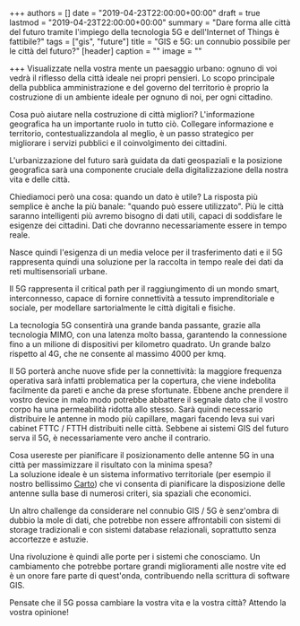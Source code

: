 +++
authors = []
date = "2019-04-23T22:00:00+00:00"
draft = true
lastmod = "2019-04-23T22:00:00+00:00"
summary = "Dare forma alle città del futuro tramite l'impiego della tecnologia 5G e dell'Internet of Things è fattibile?"
tags = ["gis", "future"]
title = "GIS e 5G: un connubio possibile per le città del futuro?"
[header]
caption = ""
image = ""

+++
Visualizzate nella vostra mente un paesaggio urbano: ognuno di voi vedrà il riflesso della città ideale nei propri pensieri. Lo scopo principale della pubblica amministrazione e del governo del territorio è proprio la costruzione di un ambiente ideale per ognuno di noi, per ogni cittadino.

Cosa può aiutare nella costruzione di città migliori? L'informazione geografica ha un  importante ruolo in tutto ciò. Collegare informazione e territorio, contestualizzandola al meglio, è un passo strategico per migliorare i servizi pubblici e il coinvolgimento dei cittadini.

L'urbanizzazione del futuro sarà guidata da dati geospaziali e la posizione geografica sarà una componente cruciale della digitalizzazione della nostra vita e delle città.

Chiediamoci però una cosa: quando un dato è utile? La risposta più semplice è anche la più banale: "quando può essere utilizzato". Più le città saranno intelligenti più avremo bisogno di dati utili, capaci di soddisfare le esigenze dei cittadini. Dati che dovranno necessariamente essere in tempo reale.

Nasce quindi l'esigenza di un media veloce per il trasferimento dati e il 5G rappresenta quindi una soluzione per la raccolta in tempo reale dei dati da reti multisensoriali urbane.

Il 5G rappresenta il critical path per il raggiungimento di un mondo smart, interconnesso, capace di fornire connettività a tessuto imprenditoriale e sociale, per modellare sartorialmente le città digitali e fisiche.

La tecnologia 5G consentirà una grande banda passante, grazie alla tecnologia MIMO, con una latenza molto bassa, garantendo la connessione fino a un milione di dispositivi per kilometro quadrato. Un grande balzo rispetto al 4G, che ne consente al massimo 4000 per kmq.

Il 5G porterà anche nuove sfide per la connettività: la maggiore frequenza operativa sarà infatti problematica per la copertura, che viene indebolita facilmente da pareti e anche da prese sfortunate. Ebbene anche prendere il vostro device in malo modo potrebbe abbattere il segnale dato che il vostro corpo ha una permeabilità ridotta allo stesso. Sarà quindi necessario distribuire le antenne in modo più capillare, magari facendo leva sui vari cabinet FTTC / FTTH distribuiti nelle città. Sebbene ai sistemi GIS del futuro serva il 5G, è necessariamente vero anche il contrario.

Cosa usereste per pianificare il posizionamento delle antenne 5G in una città per massimizzare il risultato con la minima spesa?  
La soluzione ideale è un sistema informativo territoriale (per esempio il nostro bellissimo [Carto](https://www.3dgis.it)) che vi consenta di pianificare la disposizione delle antenne sulla base di numerosi criteri, sia spaziali che economici.

Un altro challenge da considerare nel connubio GIS / 5G è senz'ombra di dubbio la mole di dati, che potrebbe non essere affrontabili con sistemi di storage tradizionali e con sistemi database relazionali, soprattutto senza accortezze e astuzie.

Una rivoluzione è quindi alle porte per i sistemi che conosciamo. Un cambiamento che potrebbe portare grandi miglioramenti alle nostre vite ed è un onore fare parte di quest'onda, contribuendo nella scrittura di software GIS.

Pensate che il 5G possa cambiare la vostra vita e la vostra città? Attendo la vostra opinione!